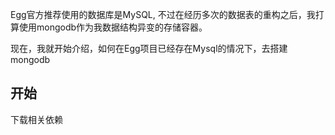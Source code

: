 Egg官方推荐使用的数据库是MySQL, 不过在经历多次的数据表的重构之后，我打算使用mongodb作为我数据结构异变的存储容器。

现在，我就开始介绍，如何在Egg项目已经存在Mysql的情况下，去搭建mongodb

## 开始
下载相关依赖

